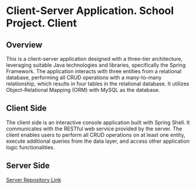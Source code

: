 # Client-Server Application. School Project. Client

## Overview

This is a client-server application designed with a three-tier architecture, leveraging suitable Java technologies and libraries, specifically the Spring Framework. 
The application interacts with three entities from a relational database, performing all CRUD operations with a many-to-many relationship, which results in four tables in the relational database. 
It utilizes Object-Relational Mapping (ORM) with MySQL as the database.

## Client Side

The client side is an interactive console application built with Spring Shell. It communicates with the RESTful web service provided by the server. 
The client enables users to perform all CRUD operations on at least one entity, execute additional queries from the data layer, and access other application logic functionalities.

## Server Side

[Server Repository Link](https://github.com/bohpob/SpringDemoServer)
